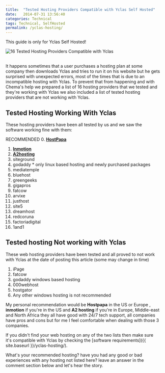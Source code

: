 ```yaml
---
title:  "Tested Hosting Providers Compatible with Yclas Self Hosted"
date:   2014-07-31 13:56:40
categories: Technical
tags: Technical, SelfHosted
permalink: /yclas-hosting/
---
```

<div class="alert alert-warning">
<strong><i class="glyphicon glyphicon-warning-sign"></i> </strong> This guide is only for Yclas Self Hosted!
</div>

![16 Tested Hosting Providers Compatible with Yclas](//open-classifieds.com/wp-content/uploads/2014/07/624x468xinternet-295264_1280-624x468.png.pagespeed.ic.zoiyEiNWzT.png)

<br>
It happens sometimes that a user purchases a hosting plan at some company then downloads Yclas and tries to run it on his website but he gets surprised with unexpected errors, most of the times that is due to an incompatible hosting with Yclas. To prevent that from happening and with Chema's help we prepared a list of 16 hosting providers that we tested and they're working with Yclas we also included a list of tested hosting providers that are not working with Yclas.

## Tested Hosting Working With Yclas

These hosting providers have been all tested by us and we saw the software working fine with them:

RECOMMENDED
0. **[HostPapa](https://yclas.com/hosting-pro)**
1. **[Inmotion](https://inmotion-hosting.evyy.net/c/1252522/260033/4222)**
2. **[A2hosting](https://partners.a2hosting.com/solutions.php?id=4636)**
3. siteground
4. godaddy * only linux based hosting and newly purchased packages
5. mediatemple
6. bluehost
7. greengeeks
8. gigapros
9. fatcow
10. arvixe
11. justhost
12. site5
13. dreamhost
14. redcoruna
15. factoriadigital
16. 1and1

## Tested hosting Not working with Yclas

These web hosting providers have been tested and all proved to not work with Yclas at the date of posting this article (some may change in time)

1. iPage
2. fatcow
3. godaddy windows based hosting
4. 000webhost
5. hostgator
6. Any other windows hosting is not recommended

My personal recommendation would be **Hostpapa** in the US or Europe , **inmotion** if you're in the US and **A2 hosting** if you're in Europe, Middle-east and North Africa they all have good with 24/7 tech support, all companies have pros and cons but for me I feel comfortable when dealing with those 3 companies.

If you didn't find your web hosting on any of the two lists then make sure it's compatible with Yclas by checking the [software requirements]({{ site.baseurl }}/yclas-hosting/).

What's your recommended hosting? have you had any good or bad experiences with any hosting not listed here? leave an answer in the comment section below and let's hear the story.

